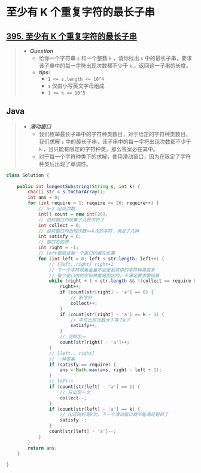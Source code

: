 # 至少有 K 个重复字符的最长子串

## [395. 至少有 K 个重复字符的最长子串](https://leetcode.cn/problems/longest-substring-with-at-least-k-repeating-characters/)

> - ***Question***
>   - 给你一个字符串 `s` 和一个整数 `k` ，请你找出 `s` 中的最长子串，要求该子串中的每一字符出现次数都不少于 `k` 。返回这一子串的长度。
>   - ***tips:***
>     - `1 <= s.length <= 10^4`
>     - `s` 仅由小写英文字母组成
>     - `1 <= k <= 10^5`

## Java

> - ***滑动窗口***
>   - 我们枚举最长子串中的字符种类数目，对于给定的字符种类数目，我们求解 `s` 中的最长子串，该子串中的每一字符出现次数都不少于 `k` ，且只能有限定的字符种类。那么答案必在其中。
>   - 对于每一个字符种类下的求解，使用滑动窗口，因为在限定了字符种类后出现了单调性。

```java
class Solution {
    
    public int longestSubstring(String s, int k) {
        char[] str = s.toCharArray();
        int ans = 0;
        for (int require = 1; require <= 26; require++) {
            // a~z 出现次数
            int[] count = new int[26];
            // 目前窗口内收集了几种字符了
            int collect = 0;
            // 目前窗口内出现次数>=k次的字符，满足了几种
            int satisfy = 0;
            // 窗口右边界
            int right = -1;
            // left要尝试每一个窗口的最左位置
            for (int left = 0; left < str.length; left++) {
                // [left..right] right+1
                // 下一个字符收集金量不会是我其中的字符种类变多
                // 每个窗口内的字符种类是固定的，不满足要求要结算
                while (right + 1 < str.length && !(collect == require && count[str[right + 1] - 'a'] == 0)) {
                    right++;
                    if (count[str[right] - 'a'] == 0) {
                        // 新字符
                        collect++;
                    }
                    if (count[str[right] - 'a'] == k - 1) {
                        // 字符出现次数大于等于k了
                        satisfy++;
                    }
                    // 词频加一
                    count[str[right] - 'a']++;
                }
                // [left...right]
                // 一种答案
                if (satisfy == require) {
                    ans = Math.max(ans, right - left + 1);
                }
                // left++
                if (count[str[left] - 'a'] == 1) {
                    // 只出现一次
                    collect--;
                }
                if (count[str[left] - 'a'] == k) {
                    // 出现刚好是k次，下一个滑动窗口就不能满足题目了
                    satisfy--;
                }
                count[str[left] - 'a']--;
            }
        }
        return ans;
    }
    
}
```
